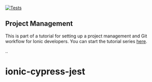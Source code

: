[![Tests](https://github.com/joshuamorony/pm-tutorial/actions/workflows/main.yml/badge.svg)](https://github.com/joshuamorony/pm-tutorial/actions/workflows/main.yml)

## Project Management

This is part of a tutorial for setting up a project management and Git workflow for Ionic developers. You can start the tutorial series [here](https://eliteionic.com/tutorials/simple-project-management-workflow-for-ionic-developers/).

..
# ionic-cypress-jest
